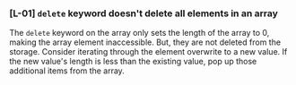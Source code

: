 ### [L-01] `delete` keyword doesn't delete all elements in an array

The `delete` keyword on the array only sets the length of the array to 0, making the array element inaccessible. But, they are not deleted from the storage.
Consider iterating through the element overwrite to a new value. If the new value's length is less than the existing value, pop up those additional items from the array.


